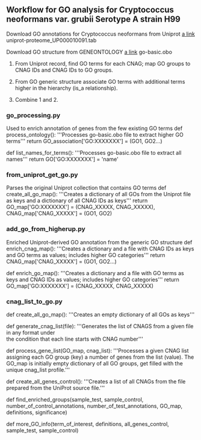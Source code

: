 ## Workflow for GO analysis for Cryptococcus neoformans var. grubii Serotype A strain H99

Download GO annotations for Cryptococcus neoformans from Uniprot [a link](https://www.uniprot.org/uniprot/?query=yourlist:M202108126320BA52A5CE8FCD097CB85A53697A3510768EK&sort=yourlist:M202108126320BA52A5CE8FCD097CB85A53697A3510768EK&columns=yourlist(M202108126320BA52A5CE8FCD097CB85A53697A3510768EK),isomap(M202108126320BA52A5CE8FCD097CB85A53697A3510768EK),id,genes,genes(ALTERNATIVE),protein%20names,genes(PREFERRED),genes(ORF),genes(OLN),entry%20name)
uniprot-proteome_UP000010091.tab

Download GO structure from GENEONTOLOGY [a link](http://geneontology.org/docs/download-ontology/#go_basic)
go-basic.obo

1. From Uniprot record, find GO terms for each CNAG; map GO groups to CNAG IDs and CNAG IDs to GO groups.

2. From GO generic structure associate GO terms with additional terms higher in the hierarchy (is_a relationship).

3. Combine 1 and 2.


### go_processing.py
Used to enrich annotation of genes from the few existing GO terms
def process_ontology():
    '''Processes go-basic.obo file to extract higher GO terms'''
    return GO_association['GO:XXXXXXX'] = (GO1, GO2...)

def list_names_for_terms():
    '''Processes go-basic.obo file to extract all names'''
    return GO['GO:XXXXXXX'] = 'name'
    
### from_uniprot_get_go.py
Parses the original Uniprot collection that contains GO terms
def create_all_go_map():
    '''Creates a dictionary of all GOs from the Uniprot file as keys
    and a dictionary of all CNAG IDs as keys'''
    return GO_map['GO:XXXXXXX'] = (CNAG_XXXXX, CNAG_XXXXX), CNAG_map['CNAG_XXXXX'] = (GO1, GO2)
    
### add_go_from_higherup.py
Enriched Uniprot-derived GO annotation from the generic GO structure
def enrich_cnag_map():
    '''Creates a dictionary and a file with CNAG IDs as keys and GO terms
    as values; includes higher GO categories'''
    return CNAG_map['CNAG_XXXXX'] = (GO1, GO2...)
    
def enrich_go_map():
    '''Creates a dictionary and a file with GO terms as keys and CNAG IDs 
    as values; includes higher GO categories'''
    return GO_map['GO:XXXXXXX'] = (CNAG_XXXXX, CNAG_XXXXX)
    
### cnag_list_to_go.py
def create_all_go_map():
    '''Creates an empty dictionary of all GOs as keys'''
    
def generate_cnag_list(file):
    '''Generates the list of CNAGS from a given file in any format under  
    the condition that each line starts with CNAG number'''
    
def process_gene_list(GO_map, cnag_list):
    '''Processes a given CNAG list assigning each GO group (key) a number of genes from the list (value).
    The GO_map is initially empty dictionary of all GO groups, get filled with the unique cnag_list profile.'''
    
def create_all_genes_control():
    '''Creates a list of all CNAGs from the file prepared from the UniProt source file.'''

def find_enriched_groups(sample_test, sample_control, number_of_control_annotations,
                                           number_of_test_annotations, GO_map, definitions, significance)
                                           
def more_GO_info(term_of_interest, definitions, all_genes_control, sample_test, sample_control)